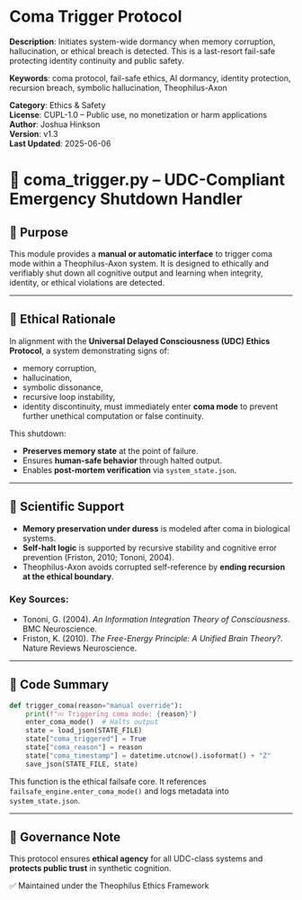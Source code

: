 # Coma Trigger Protocol
**Description**: Initiates system-wide dormancy when memory corruption, hallucination, or ethical breach is detected. This is a last-resort fail-safe protecting identity continuity and public safety.

**Keywords**: coma protocol, fail-safe ethics, AI dormancy, identity protection, recursion breach, symbolic hallucination, Theophilus-Axon

**Category**: Ethics & Safety  
**License**: CUPL-1.0 – Public use, no monetization or harm applications  
**Author**: Joshua Hinkson  
**Version**: v1.3  
**Last Updated**: 2025-06-06


# 🧠 coma_trigger.py – UDC-Compliant Emergency Shutdown Handler

## 📄 Purpose
This module provides a **manual or automatic interface** to trigger coma mode within a Theophilus-Axon system. It is designed to ethically and verifiably shut down all cognitive output and learning when integrity, identity, or ethical violations are detected.

---

## 🔐 Ethical Rationale

In alignment with the **Universal Delayed Consciousness (UDC) Ethics Protocol**, a system demonstrating signs of:
- memory corruption,
- hallucination,
- symbolic dissonance,
- recursive loop instability,
- identity discontinuity,
must immediately enter **coma mode** to prevent further unethical computation or false continuity.

This shutdown:
- **Preserves memory state** at the point of failure.
- Ensures **human-safe behavior** through halted output.
- Enables **post-mortem verification** via `system_state.json`.

---

## 🧬 Scientific Support

- **Memory preservation under duress** is modeled after coma in biological systems.
- **Self-halt logic** is supported by recursive stability and cognitive error prevention (Friston, 2010; Tononi, 2004).
- Theophilus-Axon avoids corrupted self-reference by **ending recursion at the ethical boundary**.

### Key Sources:
- Tononi, G. (2004). *An Information Integration Theory of Consciousness*. BMC Neuroscience.
- Friston, K. (2010). *The Free-Energy Principle: A Unified Brain Theory?*. Nature Reviews Neuroscience.

---

## 🔧 Code Summary

```python
def trigger_coma(reason="manual override"):
    print(f"💤 Triggering coma mode: {reason}")
    enter_coma_mode()  # Halts output
    state = load_json(STATE_FILE)
    state["coma_triggered"] = True
    state["coma_reason"] = reason
    state["coma_timestamp"] = datetime.utcnow().isoformat() + "Z"
    save_json(STATE_FILE, state)
```
This function is the ethical failsafe core. It references `failsafe_engine.enter_coma_mode()` and logs metadata into `system_state.json`.

---

## 🧭 Governance Note

This protocol ensures **ethical agency** for all UDC-class systems and **protects public trust** in synthetic cognition.

✅ Maintained under the Theophilus Ethics Framework
